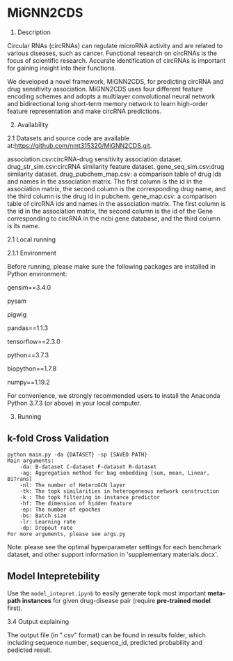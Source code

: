 # MiGNN2CDS


1. Description
   
Circular RNAs (circRNAs) can regulate microRNA activity and are related to various diseases, such as cancer. Functional research on circRNAs is the focus of scientific research. Accurate identification of circRNAs is important for gaining insight into their functions.

We developed a novel framework, MiGNN2CDS, for predicting circRNA and drug sensitivity association. MiGNN2CDS uses four different feature encoding schemes and adopts a multilayer convolutional neural network and bidirectional long short-term memory network to learn high-order feature representation and make circRNA predictions. 

2. Availability

2.1 Datasets and source code are available at:https://github.com/nmt315320/MiGNN2CDS.git.

association.csv:circRNA-drug sensitivity association dataset.
drug_str_sim.csv:circRNA similarity feature dataset.
gene_seq_sim.csv:drug similarity dataset.
drug_pubchem_map.csv: a comparison table of drug ids and names in the association matrix. The first column is the id in the association matrix, the second column is the corresponding drug name, and the third column is the drug id in pubchem.
gene_map.csv: a comparison table of circRNA ids and names in the association matrix. The first column is the id in the association matrix, the second column is the id of the Gene corresponding to circRNA in the ncbi gene database, and the third column is its name.

2.1 Local running

2.1.1 Environment

Before running, please make sure the following packages are installed in Python environment:

gensim==3.4.0

pysam

pigwig

pandas==1.1.3

tensorflow==2.3.0

python==3.7.3

biopython==1.7.8

numpy==1.19.2

For convenience, we strongly recommended users to install the Anaconda Python 3.7.3 (or above) in your local computer.

3. Running

## k-fold Cross Validation
    python main.py -da {DATASET} -sp {SAVED PATH}
    Main arguments:
        -da: B-dataset C-dataset F-dataset R-dataset
        -ag: Aggregation method for bag embedding [sum, mean, Linear, BiTrans]
        -nl: The number of HeteroGCN layer
        -tk: The topk similarities in heterogeneous network construction
        -k : The topk filtering in instance predictor
        -hf: The dimension of hidden feature
        -ep: The number of epoches
        -bs: Batch size
        -lr: Learning rate
        -dp: Dropout rate
    For more arguments, please see args.py
Note: please see the optimal hyperparameter settings for each benchmark dataset, and other support information in 'supplementary materials.docx'.  

## Model Intepretebility
Use the ``model_intepret.ipynb`` to easily generate topk most important **meta-path instances** for given drug-disease pair (require **pre-trained model** first). 

3.4 Output explaining

The output file (in ".csv" format) can be found in results folder, which including sequence number, sequence_id, predicted probability and pedicted result.


